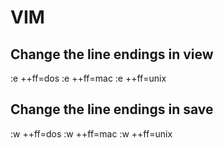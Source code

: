 # VIM 

## Change the line endings in view 
:e ++ff=dos
:e ++ff=mac
:e ++ff=unix

## Change the line endings in save 
:w ++ff=dos
:w ++ff=mac
:w ++ff=unix
